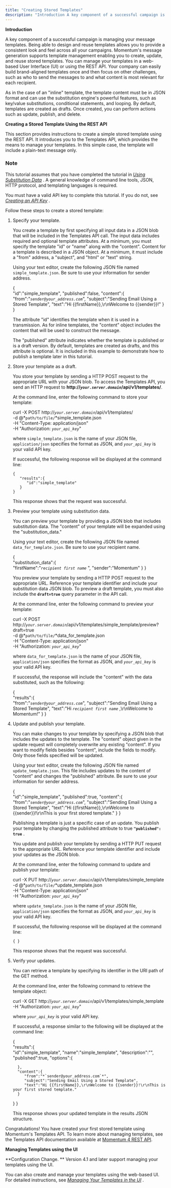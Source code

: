 ```yaml
---
title: "Creating Stored Templates"
description: "Introduction A key component of a successful campaign is managing your message templates Being able to design and reuse templates allows you to provide a consistent look and feel across all your campaigns Momentum's message generation supports template management enabling you to create update and reuse stored templates You can..."
---
```


**Introduction**

A key component of a successful campaign is managing your message templates. Being able to design and reuse templates allows you to provide a consistent look and feel across all your campaigns. Momentum's message generation supports template management enabling you to create, update, and reuse stored templates. You can manage your templates in a web-based User Interface (UI) or using the REST API. Your company can easily build brand-aligned templates once and then focus on other challenges, such as who to send the messages to and what content is most relevant for each recipient.

As in the case of an "inline" template, the template content must be in JSON format and can use the substitution engine's powerful features, such as key/value substitutions, conditional statements, and looping. By default, templates are created as drafts. Once created, you can perform actions such as update, publish, and delete.

**Creating a Stored Template Using the REST API** 

This section provides instructions to create a simple stored template using the REST API. It introduces you to the Templates API, which provides the means to manage your templates. In this simple case, the template will include a plain-text message only.

### Note

This tutorial assumes that you have completed the tutorial in [*Using Substitution Data*](/momentum/4/substitution-data) . A general knowledge of command line tools, JSON, HTTP protocol, and templating languages is required.

You must have a valid API key to complete this tutorial. If you do not, see [*Creating an API Key*](/momentum/4/create-apikey) .

Follow these steps to create a stored template:

1.  Specify your template.

    You create a template by first specifying all input data in a JSON blob that will be included in the Templates API call. The input data includes required and optional template attributes. At a minimum, you must specify the template "id" or "name" along with the "content". Content for a template is described in a JSON object. At a minimum, it must include a "from" address, a "subject", and "html" or "text" string.

    Using your text editor, create the following JSON file named `simple_template.json`. Be sure to use your information for sender address.

    {  
       "id":"simple_template",
       "published":false,
       "content":{  
          "from":"*`sender@your_address.com`*",
          "subject":"Sending Email Using a Stored Template",
          "text":"Hi {{firstName}},\r\nWelcome to {{sender}}!"
       }
    }

    The attribute "id" identifies the template when it is used in a transmission. As for inline templates, the "content" object includes the content that will be used to construct the message.

    The "published" attribute indicates whether the template is published or is a draft version. By default, templates are created as drafts, and this attribute is optional. It is included in this example to demonstrate how to publish a template later in this tutorial.

2.  Store your template as a draft.

    You store your template by sending a HTTP POST request to the appropriate URL with your JSON blob. To access the Templates API, you send an HTTP request to **http://*`your.server.domain`*/api/v1/templates/**.

    At the command line, enter the following command to store your template:

    curl -X POST http://*`your.server.domain`*/api/v1/templates/ \
    -d @*`path/to/file/`*simple_template.json \
    -H "Content-Type: application/json" \
    -H "Authorization: *`your_api_key`*"

    where `simple_template.json` is the name of your JSON file, `application/json` specifies the format as JSON, and *`your_api_key`* is your valid API key.

    If successful, the following response will be displayed at the command line:

    ```
    {  
       "results":{  
          "id":"simple_template"
       }
    }
    ```

    This response shows that the request was successful.

3.  Preview your template using substitution data.

    You can preview your template by providing a JSON blob that includes substitution data. The "content" of your template will be expanded using the "substitution_data."

    Using your text editor, create the following JSON file named `data_for_template.json`. Be sure to use your recipient name.

    {  
       "substitution_data":{  
          "firstName":"*`recipient first name`*            ",
          "sender":"Momentum"
       }
    }

    You preview your template by sending a HTTP POST request to the appropriate URL. Reference your template identifier and include your substitution data JSON blob. To preview a draft template, you must also include the **`draft=true`** query parameter in the API call.

    At the command line, enter the following command to preview your template:

    curl -X POST http://*`your.server.domain`*/api/v1/templates/simple_template/preview?draft=true \
    -d @*`path/to/file/`*data_for_template.json \
    -H "Content-Type: application/json" \
    -H "Authorization: *`your_api_key`*"

    where `data_for_template.json` is the name of your JSON file, `application/json` specifies the format as JSON, and *`your_api_key`* is your valid API key.

    If successful, the response will include the "content" with the data substituted, such as the following:

    {  
       "results":{  
          "from":"*`sender@your_address.com`*",
          "subject":"Sending Email Using a Stored Template",
          "text":"Hi *`recipient first name`*            ,\r\nWelcome to Momentum!"
       }
    }
4.  Update and publish your template.

    You can make changes to your template by specifying a JSON blob that includes the updates to the template. The "content" object given in the update request will completely overwrite any existing "content". If you want to modify fields besides "content", include the fields to modify. Only those fields specified will be updated.

    Using your text editor, create the following JSON file named `update_template.json`. This file includes updates to the content of "content" and changes the "published" attribute. Be sure to use your information for sender address.

    {  
       "id":"simple_template",
       "published":true,
       "content":{  
          "from":"*`sender@your_address.com`*",
          "subject":"Sending Email Using a Stored Template",
          "text":"Hi {{firstName}},\r\nWelcome to {{sender}}!\r\nThis is your first stored template."
       }
    }

    Publishing a template is just a specific case of an update. You publish your template by changing the published attribute to true **`"published": true`**      .

    You update and publish your template by sending a HTTP PUT request to the appropriate URL. Reference your template identifier and include your updates as the JSON blob.

    At the command line, enter the following command to update and publish your template:

    curl -X PUT http://*`your.server.domain`*/api/v1/templates/simple_template \
    -d @*`path/to/file/`*update_template.json \
    -H "Content-Type: application/json" \
    -H "Authorization: *`your_api_key`*"

    where `update_template.json` is the name of your JSON file, `application/json` specifies the format as JSON, and *`your_api_key`* is your valid API key.

    If successful, the following response will be displayed at the command line:

    `{ }`

    This response shows that the request was successful.

5.  Verify your updates.

    You can retrieve a template by specifying its identifier in the URI path of the GET method.

    At the command line, enter the following command to retrieve the template object:

    curl -X GET http://*`your.server.domain`*/api/v1/templates/simple_template \
    -H "Authorization: *`your_api_key`*"

    where *`your_api_key`* is your valid API key.

    If successful, a response similar to the following will be displayed at the command line:

    {  
       "results":{  
          "id":"simple_template",
          "name":"simple_template",
          "description":"",
          "published":true,
          "options":{  

          },
          "content":{  
             "from":"*`sender@your_address.com`*",
             "subject":"Sending Email Using a Stored Template",
             "text":"Hi {{firstName}},\r\nWelcome to {{sender}}!\r\nThis is your first stored template."
          }
       }
    }

    This response shows your updated template in the results JSON structure.

Congratulations! You have created your first stored template using Momentum's Templates API. To learn more about managing templates, see the Templates API documentation available at [Momentum 4 REST API](https://support.messagesystems.com/docs/web-rest/v1_index.html).

**Managing Templates using the UI** 

**Configuration Change. ** Version 4.1 and later support managing your templates using the UI.

You can also create and manage your templates using the web-based UI. For detailed instructions, see [*Managing Your Templates in the UI*](/momentum/4/web-ui-templates) .